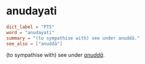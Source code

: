 # anudayati

``` toml
dict_label = "PTS"
word = "anudayati"
summary = "(to sympathise with) see under anuddā."
see_also = ["anuddā"]
```

(to sympathise with) see under *[anuddā](anuddā.md)*.

